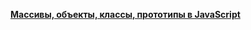 **[Массивы, объекты, классы, прототипы в JavaScript](https://www.youtube.com/watch?v=VBMGnAPfmsY&list=PLHhi8ymDMrQZad6JDh6HRzY1Wz5WB34w0&index=11)**
